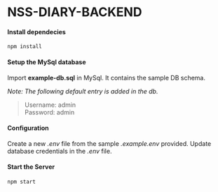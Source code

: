 # NSS-DIARY-BACKEND

#### Install dependecies
```
npm install
```

#### Setup the MySql database
Import **example-db.sql** in MySql.
It contains the sample DB schema.

*Note: The following default entry is added in the db.*<br>
> Username: admin<br>
> Password: admin

#### Configuration
Create a new *.env* file from the sample *.example.env* provided.
Update database credentials in the *.env* file.

#### Start the Server
```
npm start
```
